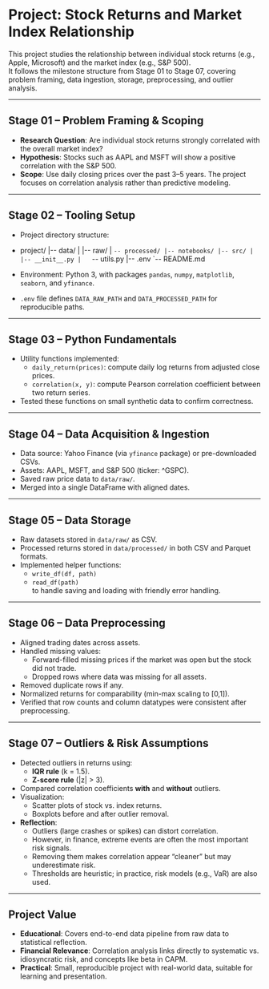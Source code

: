 # Project: Stock Returns and Market Index Relationship

This project studies the relationship between individual stock returns (e.g., Apple, Microsoft) and the market index (e.g., S&P 500).  
It follows the milestone structure from Stage 01 to Stage 07, covering problem framing, data ingestion, storage, preprocessing, and outlier analysis.

---

## Stage 01 – Problem Framing & Scoping
- **Research Question**: Are individual stock returns strongly correlated with the overall market index?  
- **Hypothesis**: Stocks such as AAPL and MSFT will show a positive correlation with the S&P 500.  
- **Scope**: Use daily closing prices over the past 3–5 years. The project focuses on correlation analysis rather than predictive modeling.

---

## Stage 02 – Tooling Setup
- Project directory structure:

- project/
|-- data/
|   |-- raw/
|   `-- processed/
|-- notebooks/
|-- src/
|   |-- __init__.py
|   `-- utils.py
|-- .env
`-- README.md

- Environment: Python 3, with packages `pandas`, `numpy`, `matplotlib`, `seaborn`, and `yfinance`.  
- `.env` file defines `DATA_RAW_PATH` and `DATA_PROCESSED_PATH` for reproducible paths.

---

## Stage 03 – Python Fundamentals
- Utility functions implemented:
  - `daily_return(prices)`: compute daily log returns from adjusted close prices.  
  - `correlation(x, y)`: compute Pearson correlation coefficient between two return series.  
- Tested these functions on small synthetic data to confirm correctness.

---

## Stage 04 – Data Acquisition & Ingestion
- Data source: Yahoo Finance (via `yfinance` package) or pre-downloaded CSVs.  
- Assets: AAPL, MSFT, and S&P 500 (ticker: ^GSPC).  
- Saved raw price data to `data/raw/`.  
- Merged into a single DataFrame with aligned dates.

---

## Stage 05 – Data Storage
- Raw datasets stored in `data/raw/` as CSV.  
- Processed returns stored in `data/processed/` in both CSV and Parquet formats.  
- Implemented helper functions:
  - `write_df(df, path)`  
  - `read_df(path)`  
  to handle saving and loading with friendly error handling.

---

## Stage 06 – Data Preprocessing
- Aligned trading dates across assets.  
- Handled missing values:
  - Forward-filled missing prices if the market was open but the stock did not trade.  
  - Dropped rows where data was missing for all assets.  
- Removed duplicate rows if any.  
- Normalized returns for comparability (min-max scaling to [0,1]).  
- Verified that row counts and column datatypes were consistent after preprocessing.

---

## Stage 07 – Outliers & Risk Assumptions
- Detected outliers in returns using:
  - **IQR rule** (k = 1.5).  
  - **Z-score rule** (|z| > 3).  
- Compared correlation coefficients **with** and **without** outliers.  
- Visualization:
  - Scatter plots of stock vs. index returns.  
  - Boxplots before and after outlier removal.  
- **Reflection**:  
  - Outliers (large crashes or spikes) can distort correlation.  
  - However, in finance, extreme events are often the most important risk signals.  
  - Removing them makes correlation appear “cleaner” but may underestimate risk.  
  - Thresholds are heuristic; in practice, risk models (e.g., VaR) are also used.

---

## Project Value
- **Educational**: Covers end-to-end data pipeline from raw data to statistical reflection.  
- **Financial Relevance**: Correlation analysis links directly to systematic vs. idiosyncratic risk, and concepts like beta in CAPM.  
- **Practical**: Small, reproducible project with real-world data, suitable for learning and presentation.
